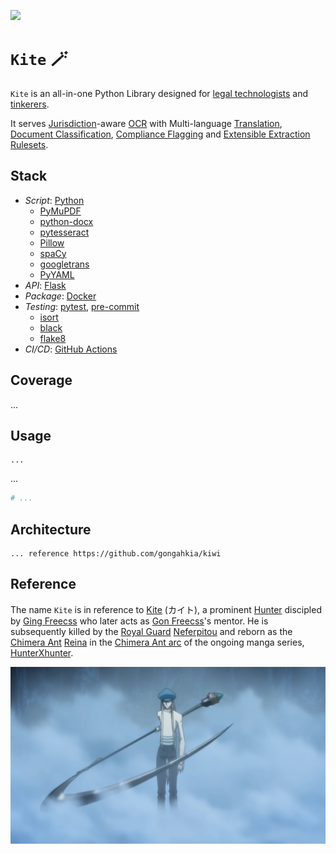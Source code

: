 [![](https://img.shields.io/badge/kite_1.0.0-passing-green)](https://github.com/gongahkia/kite/releases/tag/1.0.0) 

# `Kite` 🪄

`Kite` is an all-in-one Python Library designed for [legal technologists](https://www.thomsonreuters.com/en-us/posts/technology/generalist-legal-technologist/) and [tinkerers](tinkerers).
  
It serves [Jurisdiction](https://dictionary.cambridge.org/dictionary/english/jurisdiction)-aware [OCR](https://en.wikipedia.org/wiki/Optical_character_recognition) with Multi-language [Translation](https://academic.oup.com/book/2473/chapter/142746439), [Document Classification](https://en.wikipedia.org/wiki/Document_classification), [Compliance Flagging](https://acd.mlaw.gov.sg/compliance/red-flag-indicators/) and [Extensible Extraction Rulesets](https://docs.stoplight.io/docs/spectral/83527ef2dd8c0-extending-rulesets).
  
## Stack

* *Script*: [Python](https://www.python.org/)
    * [PyMuPDF](https://pymupdf.readthedocs.io/en/latest/)
    * [python-docx](https://python-docx.readthedocs.io/en/latest/)
    * [pytesseract](https://pypi.org/project/pytesseract/)
    * [Pillow](https://pillow.readthedocs.io/en/stable/)
    * [spaCy](https://spacy.io/)
    * [googletrans](https://py-googletrans.readthedocs.io/en/latest/)
    * [PyYAML](https://pyyaml.org/)
* *API*: [Flask](https://flask.palletsprojects.com/en/stable/)
* *Package*: [Docker](https://www.docker.com/)
* *Testing*: [pytest](https://docs.pytest.org/en/stable/), [pre-commit](https://pre-commit.com/)
    * [isort](https://pycqa.github.io/isort/) 
    * [black](https://pypi.org/project/black/)
    * [flake8](https://flake8.pycqa.org/en/latest/)
* *CI/CD*: [GitHub Actions](https://github.com/features/actions)

## Coverage

...

## Usage

```console
...
```

...

```py
# ...
```

## Architecture

```mermaid
... reference https://github.com/gongahkia/kiwi
```

## Reference

The name `Kite` is in reference to [Kite](https://hunterxhunter.fandom.com/wiki/Kite) (カイト), a prominent [Hunter](https://hunterxhunter.fandom.com/wiki/Hunter_Association) discipled by [Ging Freecss](https://hunterxhunter.fandom.com/wiki/Ging_Freecss) who later acts as [Gon Freecss](https://hunterxhunter.fandom.com/wiki/Gon_Freecss)'s mentor. He is subsequently killed by the [Royal Guard](https://hunterxhunter.fandom.com/wiki/Royal_Guards) [Neferpitou](https://hunterxhunter.fandom.com/wiki/Neferpitou) and reborn as the [Chimera Ant](https://hunterxhunter.fandom.com/wiki/Chimera_Ants) [Reina](https://hunterxhunter.fandom.com/wiki/Kite#Chimera_Ant) in the [Chimera Ant arc](https://hunterxhunter.fandom.com/wiki/Chimera_Ant_arc) of the ongoing manga series, [HunterXhunter](https://hunterxhunter.fandom.com/wiki/Hunterpedia).  

![](./asset/logo/kite.png)